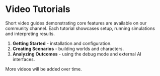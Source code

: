 # Video Tutorials

Short video guides demonstrating core features are available on our community channel.
Each tutorial showcases setup, running simulations and interpreting results.

1. **Getting Started** - installation and configuration.
2. **Creating Scenarios** - building worlds and characters.
3. **Analyzing Outcomes** - using the debug mode and external AI interfaces.

More videos will be added over time.

